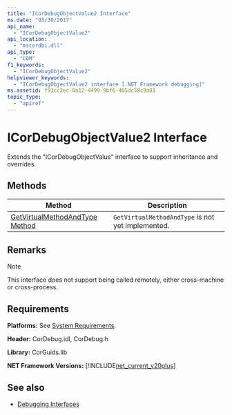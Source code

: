 ```yaml
---
title: "ICorDebugObjectValue2 Interface"
ms.date: "03/30/2017"
api_name: 
  - "ICorDebugObjectValue2"
api_location: 
  - "mscordbi.dll"
api_type: 
  - "COM"
f1_keywords: 
  - "ICorDebugObjectValue2"
helpviewer_keywords: 
  - "ICorDebugObjectValue2 interface [.NET Framework debugging]"
ms.assetid: f93cc2ec-0a12-4499-9bf6-405dc58c9a81
topic_type: 
  - "apiref"
---
```

# ICorDebugObjectValue2 Interface

Extends the "ICorDebugObjectValue" interface to support inheritance and overrides.  
  
## Methods  
  
|Method|Description|  
|------------|-----------------|  
|[GetVirtualMethodAndType Method](icordebugobjectvalue2-getvirtualmethodandtype-method.md)|`GetVirtualMethodAndType` is not yet implemented.|  
  
## Remarks  
  
> [!NOTE]
> This interface does not support being called remotely, either cross-machine or cross-process.  
  
## Requirements  
 **Platforms:** See [System Requirements](../../get-started/system-requirements.md).  
  
 **Header:** CorDebug.idl, CorDebug.h  
  
 **Library:** CorGuids.lib  
  
 **NET Framework Versions:** [!INCLUDE[net_current_v20plus](../../../../includes/net-current-v20plus-md.md)]  
  
## See also

- [Debugging Interfaces](debugging-interfaces.md)
